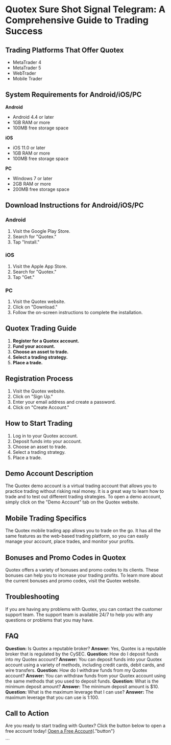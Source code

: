 # Quotex Sure Shot Signal Telegram: A Comprehensive Guide to Trading Success

## Trading Platforms That Offer Quotex

-   MetaTrader 4
-   MetaTrader 5
-   WebTrader
-   Mobile Trader

## System Requirements for Android/iOS/PC

**Android**

-   Android 4.4 or later
-   1GB RAM or more
-   100MB free storage space

**iOS**

-   iOS 11.0 or later
-   1GB RAM or more
-   100MB free storage space

**PC**

-   Windows 7 or later
-   2GB RAM or more
-   200MB free storage space

## Download Instructions for Android/iOS/PC

### Android

1.  Visit the Google Play Store.
2.  Search for "Quotex."
3.  Tap "Install."

### iOS

1.  Visit the Apple App Store.
2.  Search for "Quotex."
3.  Tap "Get."

### PC

1.  Visit the Quotex website.
2.  Click on "Download."
3.  Follow the on-screen instructions to complete the installation.

## Quotex Trading Guide

1.  **Register for a Quotex account.**
2.  **Fund your account.**
3.  **Choose an asset to trade.**
4.  **Select a trading strategy.**
5.  **Place a trade.**

## Registration Process

1.  Visit the Quotex website.
2.  Click on "Sign Up."
3.  Enter your email address and create a password.
4.  Click on "Create Account."

## How to Start Trading

1.  Log in to your Quotex account.
2.  Deposit funds into your account.
3.  Choose an asset to trade.
4.  Select a trading strategy.
5.  Place a trade.

## Demo Account Description

The Quotex demo account is a virtual trading account that allows you to
practice trading without risking real money. It is a great way to learn
how to trade and to test out different trading strategies. To open a
demo account, simply click on the "Demo Account" tab on the Quotex
website.

## Mobile Trading Specifics

The Quotex mobile trading app allows you to trade on the go. It has all
the same features as the web-based trading platform, so you can easily
manage your account, place trades, and monitor your profits.

## Bonuses and Promo Codes in Quotex

Quotex offers a variety of bonuses and promo codes to its clients. These
bonuses can help you to increase your trading profits. To learn more
about the current bonuses and promo codes, visit the Quotex website.

## Troubleshooting

If you are having any problems with Quotex, you can contact the customer
support team. The support team is available 24/7 to help you with any
questions or problems that you may have.

## FAQ

**Question:** Is Quotex a reputable broker? **Answer:** Yes, Quotex is a
reputable broker that is regulated by the CySEC. **Question:** How do I
deposit funds into my Quotex account? **Answer:** You can deposit funds
into your Quotex account using a variety of methods, including credit
cards, debit cards, and wire transfers. **Question:** How do I withdraw
funds from my Quotex account? **Answer:** You can withdraw funds from
your Quotex account using the same methods that you used to deposit
funds. **Question:** What is the minimum deposit amount? **Answer:** The
minimum deposit amount is \$10. **Question:** What is the maximum
leverage that I can use? **Answer:** The maximum leverage that you can
use is 1:100.

## Call to Action

Are you ready to start trading with Quotex? Click the button below to
open a free account today! [Open a Free
Account](\%22https://traff.sbs/brokerqxsignup\%22){."button"}

\`\`\`

